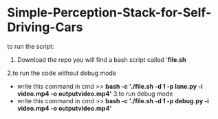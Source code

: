 # Simple-Perception-Stack-for-Self-Driving-Cars

to run the script:
1. Download the repo
  you will find a bash script called '**file.sh**

2.to run the code without debug mode
* write this command in cmd  >>   **bash -c './file.sh -d 1 -p lane.py -i video.mp4 -o outputvideo.mp4'**
3.to run debug mode
* write this command in cmd  >>   **bash -c './file.sh -d 1 -p debug.py -i video.mp4 -o outputvideo.mp4'**

